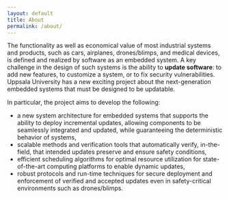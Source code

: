 ```yaml
---
layout: default
title: About
permalink: /about/
---
```


The functionality as well as economical value of most industrial systems and products, such as cars, airplanes, drones/blimps, and medical devices, is defined and realized by software as an embedded system. A key challenge in the design of such systems is the ability to **update software**: to add new features, to customize a system, or to fix security vulnerabilities. Uppsala University has a new exciting project about the next-generation embedded systems that must be designed to be updatable. 

In particular, the project aims to develop the following:  
* a new system architecture for embedded systems that supports the ability to deploy incremental updates, allowing components to be seamlessly integrated and updated, while guaranteeing the deterministic behavior of systems,
* scalable methods and verification tools that automatically verify, in-the-field, that intended updates preserve and ensure safety conditions,
* efficient scheduling algorithms for optimal resource utilization for state-of-the-art computing platforms to enable dynamic updates,
* robust protocols and run-time techniques for secure deployment and enforcement of verified and accepted updates even in safety-critical environments such as drones/blimps.
